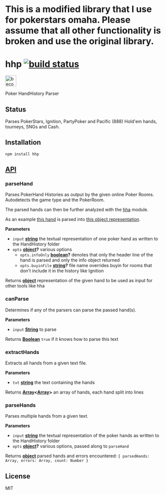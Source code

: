 # This is a modified library that I use for pokerstars omaha. Please assume that all other functionality is broken and use the original library.

# hhp [![build status](https://secure.travis-ci.org/thlorenz/hhp.svg)](http://travis-ci.org/thlorenz/hhp)

<a href="https://www.patreon.com/bePatron?u=8663953"><img alt="become a patron" src="https://c5.patreon.com/external/logo/become_a_patron_button.png" height="35px"></a>

Poker HandHistory Parser

## Status

Parses PokerStars, Ignition, PartyPoker and Pacific (888) Hold'em hands, tourneys, SNGs and Cash.

## Installation

    npm install hhp

## [API](https://thlorenz.github.io/hhp)

<!-- Generated by documentation.js. Update this documentation by updating the source code. -->

### parseHand

Parses PokerHand Histories as output by the given online Poker Rooms.
Autodetects the game type and the PokerRoom.

The parsed hands can then be further analyzed with the
[hha](https://github.com/thlorenz/hha) module.

As an example [this
hand](https://github.com/thlorenz/hhp/blob/master/test/fixtures/holdem/pokerstars/actiononall.txt)
is parsed into [this object
representation](https://github.com/thlorenz/hha/blob/master/test/fixtures/holdem/actiononall.json).

**Parameters**

-   `input` **[string](https://developer.mozilla.org/en-US/docs/Web/JavaScript/Reference/Global_Objects/String)** the textual representation of one poker hand as written to the HandHistory folder
-   `opts` **[object](https://developer.mozilla.org/en-US/docs/Web/JavaScript/Reference/Global_Objects/Object)?** various options
    -   `opts.infoOnly` **[boolean](https://developer.mozilla.org/en-US/docs/Web/JavaScript/Reference/Global_Objects/Boolean)?** denotes that only the header line of the hand is parsed and only the info object returned
    -   `opts.buyinFile` **[string](https://developer.mozilla.org/en-US/docs/Web/JavaScript/Reference/Global_Objects/String)?** file name overrides buyin for rooms that don't include it in the history like Ignition

Returns **[object](https://developer.mozilla.org/en-US/docs/Web/JavaScript/Reference/Global_Objects/Object)** representation of the given hand to be used as input for other tools like hha

### canParse

Determines if any of the parsers can parse the passed hand(s).

**Parameters**

-   `input` **[String](https://developer.mozilla.org/en-US/docs/Web/JavaScript/Reference/Global_Objects/String)** to parse

Returns **[Boolean](https://developer.mozilla.org/en-US/docs/Web/JavaScript/Reference/Global_Objects/Boolean)** `true` if it knows how to parse this text

### extractHands

Extracts all hands from a given text file.

**Parameters**

-   `txt` **[string](https://developer.mozilla.org/en-US/docs/Web/JavaScript/Reference/Global_Objects/String)** the text containing the hands

Returns **[Array](https://developer.mozilla.org/en-US/docs/Web/JavaScript/Reference/Global_Objects/Array)&lt;[Array](https://developer.mozilla.org/en-US/docs/Web/JavaScript/Reference/Global_Objects/Array)>** an array of hands, each hand split into lines

### parseHands

Parses multiple hands from a given text.

**Parameters**

-   `input` **[string](https://developer.mozilla.org/en-US/docs/Web/JavaScript/Reference/Global_Objects/String)** the textual representation of the poker hands as written to the HandHistory folder
-   `opts` **[object](https://developer.mozilla.org/en-US/docs/Web/JavaScript/Reference/Global_Objects/Object)?** various options, passed along to `parseHand`

Returns **[object](https://developer.mozilla.org/en-US/docs/Web/JavaScript/Reference/Global_Objects/Object)** parsed hands and errors encountered: `{ parsedHands: Array, errors: Array, count: Number }`

## License

MIT
